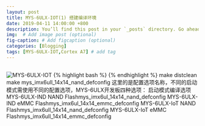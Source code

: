 ```yaml
---
layout: post
title: MYS-6ULX-IOT(1) 搭建编译环境
date: 2019-04-11 14:00:00 +800
description: You’ll find this post in your `_posts` directory. Go ahead and edit it and re-build the site to see your changes. # Add post description (optional)
img:  # Add image post (optional)
fig-caption: # Add figcaption (optional)
categories: [Blogging]
tags: [MYS-6ULX-IOT,Cortex A7] # add tag
---
```


## 
![MYS-6ULX-IOT]({{site.baseurl}}/assets/img/MYS-6ULX-IOT/IMG_20190411_144548.jpg)
{% highlight bash %}
{% endhighlight %}
make distclean
make mys_imx6ull_14x14_nand_defconfig
这里的是配置选项名称，不同的启动模式需使用不同的配置选项，MYS-6ULX开发板四种选项：
启动模式编译选项
    MYS-6ULX-IND NAND Flashmys_imx6ul_14x14_nand_defconfig
    MYS-6ULX-IND eMMC Flashmys_imx6ul_14x14_emmc_defconfig
    MYS-6ULX-IoT NAND Flashmys_imx6ull_14x14_nand_defconfig
    MYS-6ULX-IoT eMMC Flashmys_imx6ull_14x14_emmc_defconfig
